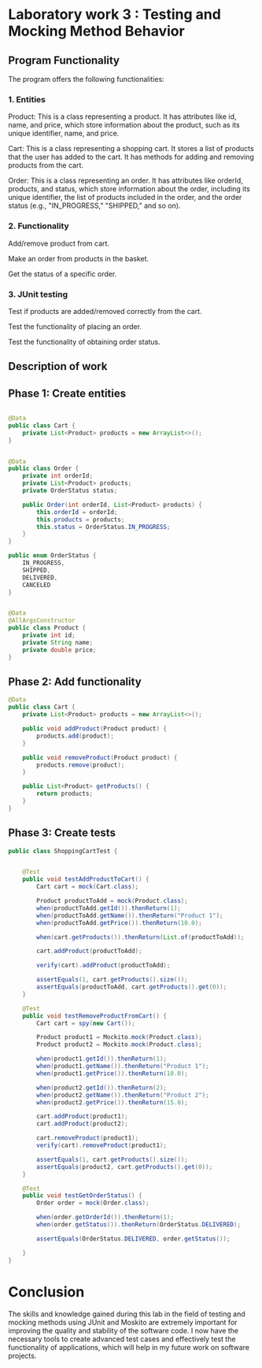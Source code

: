 # Laboratory work 3 : Testing and Mocking Method Behavior

## Program Functionality

The program offers the following functionalities:

### 1. Entities

Product: This is a class representing a product. It has attributes like id, name, and price, which store information
about the product, such as its unique identifier, name, and price.

Cart: This is a class representing a shopping cart. It stores a list of products that the user has added to the cart. It
has methods for adding and removing products from the cart.

Order: This is a class representing an order. It has attributes like orderId, products, and status, which store
information about the order, including its unique identifier, the list of products included in the order, and the order
status (e.g., "IN_PROGRESS," "SHIPPED," and so on).

### 2. Functionality

Add/remove product from cart.

Make an order from products in the basket.

Get the status of a specific order.

### 3. JUnit testing

Test if products are added/removed correctly from the cart.

Test the functionality of placing an order.

Test the functionality of obtaining order status.

## Description of work

## Phase 1:  Create entities

```java

@Data
public class Cart {
    private List<Product> products = new ArrayList<>();
}
```

```java

@Data
public class Order {
    private int orderId;
    private List<Product> products;
    private OrderStatus status;

    public Order(int orderId, List<Product> products) {
        this.orderId = orderId;
        this.products = products;
        this.status = OrderStatus.IN_PROGRESS;
    }
}
```

```java
public enum OrderStatus {
    IN_PROGRESS,
    SHIPPED,
    DELIVERED,
    CANCELED
}
```

```java

@Data
@AllArgsConstructor
public class Product {
    private int id;
    private String name;
    private double price;
}
```

## Phase 2: Add functionality

```java
@Data
public class Cart {
    private List<Product> products = new ArrayList<>();

    public void addProduct(Product product) {
        products.add(product);
    }

    public void removeProduct(Product product) {
        products.remove(product);
    }

    public List<Product> getProducts() {
        return products;
    }
}

```

## Phase 3: Create tests

```java
public class ShoppingCartTest {


    @Test
    public void testAddProductToCart() {
        Cart cart = mock(Cart.class);

        Product productToAdd = mock(Product.class);
        when(productToAdd.getId()).thenReturn(1);
        when(productToAdd.getName()).thenReturn("Product 1");
        when(productToAdd.getPrice()).thenReturn(10.0);

        when(cart.getProducts()).thenReturn(List.of(productToAdd));

        cart.addProduct(productToAdd);

        verify(cart).addProduct(productToAdd);

        assertEquals(1, cart.getProducts().size());
        assertEquals(productToAdd, cart.getProducts().get(0));
    }

    @Test
    public void testRemoveProductFromCart() {
        Cart cart = spy(new Cart());

        Product product1 = Mockito.mock(Product.class);
        Product product2 = Mockito.mock(Product.class);

        when(product1.getId()).thenReturn(1);
        when(product1.getName()).thenReturn("Product 1");
        when(product1.getPrice()).thenReturn(10.0);

        when(product2.getId()).thenReturn(2);
        when(product2.getName()).thenReturn("Product 2");
        when(product2.getPrice()).thenReturn(15.0);

        cart.addProduct(product1);
        cart.addProduct(product2);

        cart.removeProduct(product1);
        verify(cart).removeProduct(product1);

        assertEquals(1, cart.getProducts().size());
        assertEquals(product2, cart.getProducts().get(0));
    }

    @Test
    public void testGetOrderStatus() {
        Order order = mock(Order.class);

        when(order.getOrderId()).thenReturn(1);
        when(order.getStatus()).thenReturn(OrderStatus.DELIVERED);

        assertEquals(OrderStatus.DELIVERED, order.getStatus());

    }
}

```

# Conclusion

The skills and knowledge gained during this lab in the field of testing and mocking methods using JUnit and Moskito are extremely important for improving the quality and stability of the software code. I now have the necessary tools to create advanced test cases and effectively test the functionality of applications, which will help in my future work on software projects.